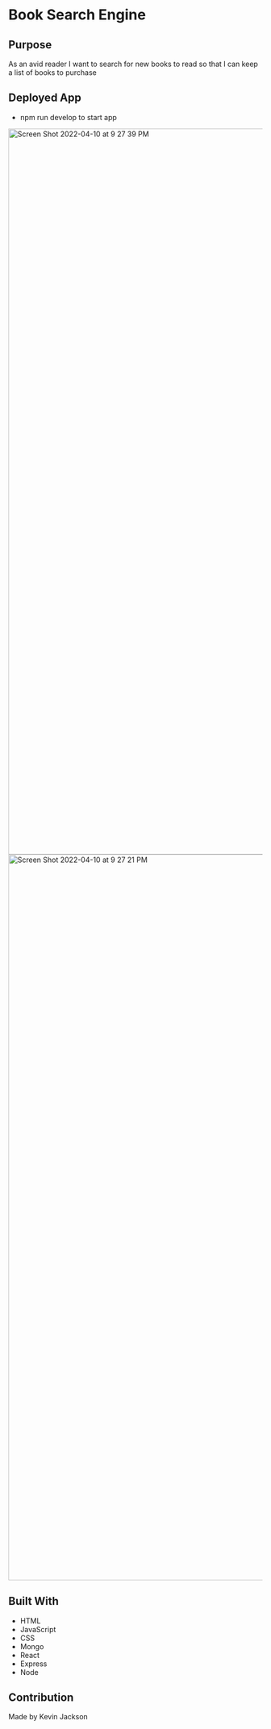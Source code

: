 # Book Search Engine

## Purpose
As an avid reader I want to search for new books to read
so that I can keep a list of books to purchase

## Deployed App

* npm run develop to start app

<img width="1440" alt="Screen Shot 2022-04-10 at 9 27 39 PM" src="https://user-images.githubusercontent.com/92461865/162650346-d6ec04d3-b87b-42e0-b4f9-286dd81a318d.png">

<img width="1440" alt="Screen Shot 2022-04-10 at 9 27 21 PM" src="https://user-images.githubusercontent.com/92461865/162650350-71f4d269-7013-42e2-a583-3a8273734f7e.png">

## Built With
* HTML
* JavaScript
* CSS
* Mongo
* React
* Express
* Node

## Contribution
Made by Kevin Jackson
